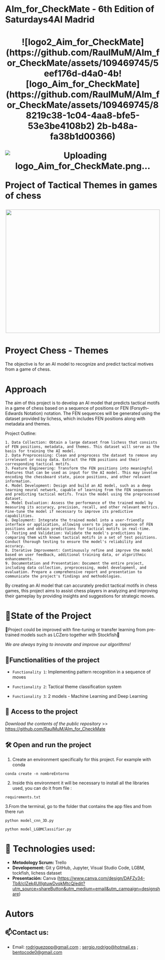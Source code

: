# AIm_for_CheckMate - 6th Edition of Saturdays4AI Madrid

<h1 align="center">![logo2_Aim_for_CheckMate](https://github.com/RaulMuM/AIm_for_CheckMate/assets/109469745/5eef176d-d4a0-4b![logo_Aim_for_CheckMate](https://github.com/RaulMuM/AIm_for_CheckMate/assets/109469745/88219c38-1c04-4aa8-bfe5-53e3be4108b2)
2b-b48a-fa38b1d00366)

![Uploading logo_Aim_for_CheckMate.png…]()

  <p align="left">Project of Tactical Themes in games of chess</p>
  <img align="center" width="500" height="400" src="https://i.ytimg.com/vi/lP36_hLMHIc/maxresdefault.jpg">
</h1>

# Proyect Chess - Themes

The objective is for an AI model to recognize and predict tactical motives from a game of chess.


# Approach

The aim of this project is to develop an AI model that predicts tactical motifs in a game of chess based on a sequence of positions or FEN (Forsyth–Edwards Notation) notation. The FEN sequences will be generated using the dataset provided by lichess, which includes FEN positions along with metadata and themes.

Project Outline:

    1. Data Collection: Obtain a large dataset from lichess that consists of FEN positions, metadata, and themes. This dataset will serve as the basis for training the AI model.
    2. Data Preprocessing: Clean and preprocess the dataset to remove any irrelevant or noisy data. Extract the FEN positions and their corresponding tactical motifs.
    3. Feature Engineering: Transform the FEN positions into meaningful features that can be used as input for the AI model. This may involve encoding the chessboard state, piece positions, and other relevant information.
    4. Model Development: Design and build an AI model, such as a deep learning neural network, capable of learning from the FEN sequences and predicting tactical motifs. Train the model using the preprocessed dataset.
    5. Model Evaluation: Assess the performance of the trained model by measuring its accuracy, precision, recall, and other relevant metrics. Fine-tune the model if necessary to improve its predictive capabilities.
    6. Deployment: Integrate the trained model into a user-friendly interface or application, allowing users to input a sequence of FEN positions and obtain predictions for tactical motifs in real-time.
    7. Testing and Validation: Validate the model's predictions by comparing them with known tactical motifs in a set of test positions. Conduct thorough testing to ensure the model's reliability and accuracy.
    8. Iterative Improvement: Continuously refine and improve the model based on user feedback, additional training data, or algorithmic enhancements.
    9. Documentation and Presentation: Document the entire project, including data collection, preprocessing, model development, and evaluation. Prepare a comprehensive report and presentation to communicate the project's findings and methodologies.

By creating an AI model that can accurately predict tactical motifs in chess games, this project aims to assist chess players in analyzing and improving their gameplay by providing insights and suggestions for strategic moves.

# :mechanical_arm:State of the Project
:construction:Project could be improved with fine-tuning or transfer learning from pre-trained models such as LCZero together with Stockfish:construction:

*We are always trying to innovate and improve our algorithms!*


## :hammer:Functionalities of the project

- `Functionality 1`: Implementing pattern recognition in a sequence of moves

- `Functionality 2`: Tactical theme classification system

- `Functionality 3`: 2 models - Machine Learning and Deep Learning

## 📁 Access to the project

*Download the contents of the public repository* >> https://github.com/RaulMuM/AIm_for_CheckMate

## 🛠️ Open and run the project

1. Create an environment specifically for this project. For example with conda
```
conda create -n nombreEntorno
```
2. Inside this environment it will be necessary to install all the libraries used, you can do it from file :
```
requirements.txt
```
3.From the terminal, go to the folder that contains the app files and from there run
```
python model_cnn_3D.py

python model_LGBMClassifier.py
```

# :wrench: Technologies used:

   - **Metodology Scrum:** Trello 
   - **Developement:** Git y GitHub, Jupyter, Visual Studio Code, LGBM, tockfish, lichess dataset
   - **Presentación:** Canva (https://www.canva.com/design/DAFZy34-Tb8/cIZek4UlllgtuwDvqkMtcQ/edit?utm_source=shareButton&utm_medium=email&utm_campaign=designshare) 

# Autors



## :mailbox:Contact us:

- Email: rodriguezppp@gmail.com ;
        sergio.rodrigo@hotmail.es ;
        bentocode0@gmail.com
